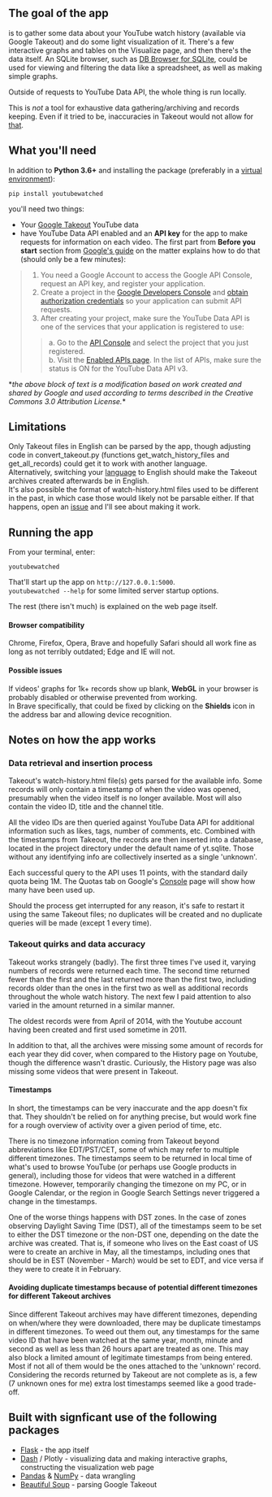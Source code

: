 ## The goal of the app

is to gather some data about your YouTube watch history (available via Google Takeout) and do some light visualization
of it. There's a few interactive graphs and tables on the Visualize page, and then there's the data itself. An 
SQLite browser, such as [DB Browser for SQLite](https://sqlitebrowser.org/), could be used for viewing and filtering
the data like a spreadsheet, as well as making simple graphs.  

Outside of requests to YouTube Data API, the whole thing is run locally.

This is *not* a tool for exhaustive data gathering/archiving and records keeping. Even if it tried to be, inaccuracies
in Takeout would not allow for [that](#takeout-quirks-and-data-accuracy).

## What you'll need

In addition to **Python 3.6+** and installing the package (preferably in a 
[virtual environment](https://docs.python.org/3/library/venv.html)):

```
pip install youtubewatched
```

you'll need two things:
 - Your [Google Takeout](https://takeout.google.com/settings/takeout) YouTube data
 - have YouTube Data API enabled and an **API key** for the app to make requests for information on 
each video. The first part from **Before you start** section from 
[Google's guide](https://developers.google.com/youtube/v3/getting-started) on the matter explains how to do that (should
 only be a few minutes):

> 1. You need a Google Account to access the Google API Console, request an API key, and register your application.
> 2. Create a project in the [Google Developers Console](https://console.developers.google.com/)
  and [obtain authorization credentials](https://developers.google.com/youtube/registering_an_application)
  so your application can submit API requests.
> 3. After creating your project, make sure the YouTube Data API is one of the services that your application is 
> registered to use:
>>  a. Go to the [API Console](https://console.developers.google.com/) and select the project that you just registered.  
>>  b. Visit the [Enabled APIs page](https://console.developers.google.com/apis/enabled). In the list of APIs, make
>>  sure the status is ON for the YouTube Data API v3.

\**the above block of text is a modification based on work created and shared by Google and used according to terms 
described in the Creative Commons 3.0 Attribution License.*\*

## Limitations

Only Takeout files in English can be parsed by the app, though adjusting code in convert_takeout.py (functions 
get_watch_history_files and get_all_records) could get it to work with another language.  
Alternatively, switching your [language](https://myaccount.google.com/language?utm_source=google-account&utm_medium=web)
to English should make the Takeout archives created afterwards be in English.  
It's also possible the format of watch-history.html files used to be different in the past, in which case
those would likely not be parsable either. If that happens, open an
[issue](https://github.com/VldmrB/youtube-watched/issues) and I'll see about making it work.

## Running the app

From your terminal, enter:
```
youtubewatched
```
That'll start up the app on `http://127.0.0.1:5000`.  
`youtubewatched --help` for some limited server startup options.

The rest (there isn't much) is explained on the web page itself.

#### Browser compatibility

Chrome, Firefox, Opera, Brave and hopefully Safari should all work fine as long as not terribly outdated; Edge and IE
will not.

#### Possible issues
If videos' graphs for 1k+ records show up blank, **WebGL** in your browser is probably disabled or otherwise prevented 
from working.  
In Brave specifically, that could be fixed by clicking on the **Shields** icon in the address bar and 
allowing device recognition.

## Notes on how the app works

### Data retrieval and insertion process

Takeout's watch-history.html file(s) gets parsed for the available info. Some records will only contain a timestamp of 
when the video was opened, presumably when the video itself is no longer available. Most will also contain the video ID,
 title and the channel title.    

All the video IDs are then queried against YouTube Data API for additional information such as likes, tags, number of 
comments, etc. Combined with the timestamps from Takeout, the records are then inserted into a database, located in the 
project directory under the default name of yt.sqlite. Those without any identifying info are collectively inserted as a
 single 'unknown'.

Each successful query to the API uses 11 points, with the standard daily quota being 1M.
The Quotas tab on Google's [Console](https://console.developers.google.com/apis/api/youtube.googleapis.com/overview)
page will show how many have been used up.

Should the process get interrupted for any reason, it's safe to restart it using the same Takeout files; no duplicates 
will be created and no duplicate queries will be made (except 1 every time).

### Takeout quirks and data accuracy

Takeout works strangely (badly). The first three times I've used it, varying numbers of records were returned each time.
The second time returned fewer than the first and the last returned more than the first two, including records older 
than the ones in the first two as well as additional records throughout the whole watch history.
The next few I paid attention to also varied in the amount returned in a similar manner.

The oldest records were from April of 2014, with the Youtube account having been created and first used sometime in 2011.

In addition to that, all the archives were missing some amount of records for each year they did cover, when compared 
to the History page on Youtube, though the difference wasn't drastic. Curiously, the History page was also missing some 
videos that were present in Takeout.

#### Timestamps

In short, the timestamps can be very inaccurate and the app doesn't fix that. They shouldn't be relied on for anything
precise, but would work fine for a rough overview of activity over a given period of time, etc.

There is no timezone information coming from Takeout beyond abbreviations like EDT/PST/CET, some of which may refer to 
multiple different timezones. The timestamps seem to be returned in local time of what's used to browse YouTube 
(or perhaps use Google products in general), including those for videos that were watched in a different timezone.
However, temporarily changing the timezone on my PC, or in Google Calendar, or the region in Google Search Settings
never triggered a change in the timestamps.

One of the worse things happens with DST zones. In the case of zones observing Daylight Saving Time (DST), all of the
timestamps seem to be set to either the DST timezone or the non-DST one, depending on the date the archive was created.
That is, if someone who lives on the East coast of US were to create an archive in May, all the timestamps, including
ones that should be in EST (November - March) would be set to EDT, and vice versa if they were to create it in February.

#### Avoiding duplicate timestamps because of potential different timezones for different Takeout archives

Since different Takeout archives may have different timezones, depending on when/where they were downloaded, there may 
be duplicate timestamps in different timezones. To weed out them out, any timestamps for the same video ID that have
been watched at the same year, month, minute and second as well as less than 26 hours apart are treated as one. This may
 also block a limited amount of legitimate timestamps from being entered. Most if not all of them would be the ones
 attached to the 'unknown' record. Considering the records returned by Takeout are not complete as is, a few
 (7 unknown ones for me) extra lost timestamps seemed like a good trade-off.

## Built with signficant use of the following packages
 - [Flask](http://flask.pocoo.org/) - the app itself
 - [Dash](https://plot.ly/products/dash/) / Plotly - visualizing data and making interactive graphs, constructing the
  visualization web page
 - [Pandas](https://pandas.pydata.org/) & [NumPy](https://www.numpy.org/) - data wrangling
 - [Beautiful Soup](https://www.crummy.com/software/BeautifulSoup/) - parsing Google Takeout

